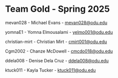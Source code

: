 # Team Gold - Spring 2025

mevan028 - Michael Evans - mevan028@odu.edu

yomnaE1 - Yomna Elmousalami - yelmo001@odu.edu

christian-mirt - Christian Mirt - cmirt001@odu.edu

Cgm2002 - Chanze McDowell - cmcdo018@odu.edu 

ddela008 - Denise Dela Cruz - ddela008@odu.edu

ktuck011 - Kayla Tucker - ktuck011@odu.edu
